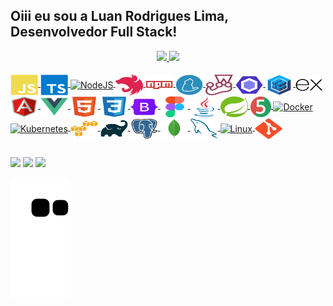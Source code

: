 ## Oiii eu sou a Luan Rodrigues Lima, Desenvolvedor Full Stack!
<div align="center" sle="margin-top: 2px"y
 >
  <a href="https://github.com/LuanRLima">
  <img height="180em" src="https://github-readme-stats.vercel.app/api?username=LuanRLima&show_icons=true&theme=dracula&include_all_commits=true&count_private=true"/>
  <img height="180em" src="https://github-readme-stats.vercel.app/api/top-langs/?username=LuanRLima&layout=compact&langs_count=7&theme=dracula"/>
</div>
<div style="display: inline_block"><br>
  <img align="center" style="margin-top: 2px"    alt="Luan-JS" height="33" width="44" src="https://raw.githubusercontent.com/devicons/devicon/master/icons/javascript/javascript-plain.svg">
  <img align="center" style="margin-top: 2px"    alt="Luan-TS" height="33" width="44" src="https://raw.githubusercontent.com/devicons/devicon/master/icons/typescript/typescript-plain.svg">
  <img align="center" style="margin-top: 2px"    alt="NodeJS" height="33" width="44" src="https://cdn.jsdelivr.net/gh/devicons/devicon/icons/nodejs/nodejs-original.svg">
  <img align="center" style="margin-top: 2px"    alt="NestJS" height="33" width="44" src="https://github.com/devicons/devicon/blob/master/icons/nestjs/nestjs-plain.svg">
  <img align="center" style="margin-top: 2px"    alt="Npm" height="33" width="44" src="https://github.com/devicons/devicon/blob/master/icons/npm/npm-original-wordmark.svg">
  <img align="center" style="margin-top: 2px"    alt="Yarn" height="33" width="44" src="https://github.com/devicons/devicon/blob/master/icons/yarn/yarn-original.svg">
  <img align="center" style="margin-top: 2px"    alt="Jest" height="33" width="44" src="https://github.com/devicons/devicon/blob/master/icons/jest/jest-plain.svg">
  <img align="center" style="margin-top: 2px"    alt="Eslint" height="33" width="44" src="https://github.com/devicons/devicon/blob/master/icons/eslint/eslint-original.svg">
  <img align="center" style="margin-top: 2px"    alt="Sequelize" height="33" width="44" src="https://github.com/devicons/devicon/blob/master/icons/sequelize/sequelize-original.svg">
  <img align="center" style="margin-top: 2px"    alt="Express" height="33" width="44" src="https://github.com/devicons/devicon/blob/master/icons/express/express-original.svg" >
  <img align="center" style="margin-top: 2px"    alt="Angular" height="33" width="44" src="https://github.com/devicons/devicon/blob/master/icons/angularjs/angularjs-original.svg">
  <img align="center" style="margin-top: 2px"    alt="Vue" height="33" width="44" src="https://github.com/devicons/devicon/blob/master/icons/vuejs/vuejs-original.svg">
  <img align="center" style="margin-top: 2px"    alt="HTML" height="33" width="44" src="https://raw.githubusercontent.com/devicons/devicon/master/icons/html5/html5-original.svg">
  <img align="center" style="margin-top: 2px"    alt="CSS" height="33" width="44" src="https://raw.githubusercontent.com/devicons/devicon/master/icons/css3/css3-original.svg">
  <img align="center" style="margin-top: 2px"    alt="Bootstrap" height="33" width="44" src="https://github.com/devicons/devicon/blob/master/icons/bootstrap/bootstrap-original.svg">
  <img align="center" style="margin-top: 2px"    alt="Luan-Figma" height="33" width="44" src="https://github.com/devicons/devicon/blob/master/icons/figma/figma-original.svg">
  <img align="center" style="margin-top: 2px"    alt="Java" height="33" width="44" src="https://github.com/devicons/devicon/blob/master/icons/java/java-original.svg">
  <img align="center" style="margin-top: 2px"    alt="Spring" height="33" width="44" src="https://github.com/devicons/devicon/blob/master/icons/spring/spring-original.svg">
 <img align="center" style="margin-top: 2px"    alt="Junit" height="33" width="33" src="https://github.com/LuanRLima/Back-End-Projeto-Ionic/blob/master/pngwing.com%20(1).png">
  <img align="center" style="margin-top: 2px"    alt="Docker" height="33" width="44" src="https://cdn.jsdelivr.net/gh/devicons/devicon/icons/docker/docker-original-wordmark.svg">            
  <img align="center" style="margin-top: 2px"    alt="Kubernetes" height="33" width="44" src="https://cdn.jsdelivr.net/gh/devicons/devicon/icons/kubernetes/kubernetes-plain-wordmark.svg">
  <img align="center" style="margin-top: 2px"    alt="Luan-.Net" height="33" width="44" src="https://github.com/devicons/devicon/blob/master/icons/amazonwebservices/amazonwebservices-original.svg">
  <img align="center" style="margin-top: 2px"    alt="AWS" height="33" width="44" src= "https://github.com/devicons/devicon/blob/master/icons/gradle/gradle-plain.svg">  
  <img align="center" style="margin-top: 2px"    alt="Postgresql" height="33" width="44" src="https://github.com/devicons/devicon/blob/master/icons/postgresql/postgresql-original.svg">
  <img align="center" style="margin-top: 2px"    alt="Mongodb" height="33" width="44" src="https://github.com/devicons/devicon/blob/master/icons/mongodb/mongodb-original.svg">
  <img align="center" style="margin-top: 2px"    alt="Mysql" height="33" width="44" src="https://github.com/devicons/devicon/blob/master/icons/mysql/mysql-original.svg">
  <img align="center" style="margin-top: 2px"    alt="Linux" height="33" width="44" src="https://cdn.jsdelivr.net/gh/devicons/devicon/icons/linux/linux-original.svg">
  <img align="center" style="margin-top: 2px"    alt="Git" height="33" width="44" src="https://github.com/devicons/devicon/blob/master/icons/git/git-original.svg">
  </div>
  
  ##
 
<div> 
  <a href = "mailto:luanrlima9@gmail.com"><img src="https://img.shields.io/badge/-Gmail-%23333?style=for-the-badge&logo=gmail&logoColor=white" target="_blank"></a>
  <a href="https://www.linkedin.com/in/luan-rodrigues-lima/" target="_blank"><img src="https://img.shields.io/badge/-LinkedIn-%230077B5?style=for-the-badge&logo=linkedin&logoColor=white" target="_blank"></a> 
  <a href="https://instagram.com/luanrodrigues1990" target="_blank"><img src="https://img.shields.io/badge/-Instagram-%23E4405F?style=for-the-badge&logo=instagram&logoColor=white" target="_blank"></a>
 
  ![Snake animation](https://github.com/rafaballerini/rafaballerini/blob/output/github-contribution-grid-snake.svg)
 
</div>
